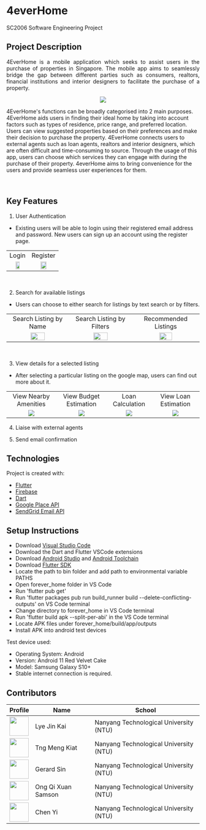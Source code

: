 # 4everHome
SC2006 Software Engineering Project

## Project Description
<p align="justify"> 
  4EverHome is a mobile application which seeks to assist users in the purchase of properties in Singapore. The mobile app aims to seamlessly bridge the gap between different parties such as consumers, realtors, financial institutions and interior designers to facilitate the purchase of a property.
  <p align="center">
    <img src='https://user-images.githubusercontent.com/77598625/229779826-5a7a40be-6bef-451c-9348-327a1d9d5475.png'>
  </p>
  4EverHome's functions can be broadly categorised into 2 main purposes.
  4EverHome aids users in finding their ideal home by taking into account factors such as types of residence, price range, and preferred location. Users can view suggested properties based on their preferences and make their decision to purchase the property.
  4EverHome connects users to external agents such as loan agents, realtors and interior designers, which are often difficult and time-consuming to source. Through the usage of this app, users can choose which services they can engage with during the purchase of their property. 4everHome aims to bring convenience for the users and provide seamless user experiences for them.
</p>
<br>

## Key Features
1. User Authentication
- Existing users will be able to login using their registered email address and password. New users can sign up an account using the register page.
 
 <table>
  <tr>
    <td align="center">Login</td>
    <td align="center">Register</td>
  </tr>
  <tr>
    <td align="center"><img width=50% height=auto src="https://user-images.githubusercontent.com/77598625/230762699-03324234-a95f-41e9-b258-47fa49b0ce24.png"></td>
    <td align="center"><img width=50% height=auto src="https://user-images.githubusercontent.com/77598625/230762742-2499b511-2c56-419b-9f70-147ace3443f0.png"></td>
  </tr>
 </table>
<br>

2. Search for available listings
- Users can choose to either search for listings by text search or by filters.
 
 <table>
  <tr>
    <td align="center">Search Listing by Name</td>
    <td align="center">Search Listing by Filters</td>
    <td align="center">Recommended Listings</td>
  </tr>
  <tr>
    <td align="center"><img width=50% height=auto src="https://user-images.githubusercontent.com/77598625/230763257-043c2852-f6a0-40f0-a558-eb189f867af3.png"></td>
    <td align="center"><img width=50% height=auto src="https://user-images.githubusercontent.com/77598625/230763322-3cc3c557-247a-458b-8b67-9c2cd31505da.png"></td>
    <td align="center"><img width=45% height=auto src="https://user-images.githubusercontent.com/77598625/230763357-d48309b9-9808-4220-b97f-aaf2ac4d0bf0.png"></td>
  </tr>
 </table>
<br>

3. View details for a selected listing
- After selecting a particular listing on the google map, users can find out more about it.
 
 <table>
  <tr>
    <td align="center">View Nearby Amenities</td>
    <td align="center">View Budget Estimation</td>
    <td align="center">Loan Calculation</td>
    <td align="center">View Loan Estimation</td>
  </tr>
  <tr>
    <td align="center"><img src="https://user-images.githubusercontent.com/77598625/230763783-f04410ac-6177-43b8-a9b5-860e3a2c2394.png"></td>
    <td align="center"><img src="https://user-images.githubusercontent.com/77598625/230763813-545d0896-4cc6-40dd-a336-20c9015f6e76.png"></td>
    <td align="center"><img src="https://user-images.githubusercontent.com/77598625/230763828-21fa46d0-6d8d-44b4-9c8c-4ddea8e83748.png"></td>
    <td align="center"><img src="https://user-images.githubusercontent.com/77598625/230764309-59ef1ca4-106b-4dea-b0dc-df3a6a471f8f.png"></td>
  </tr>
 </table>


4. Liaise with external agents


5. Send email confirmation




## Technologies

Project is created with:

- [Flutter](https://docs.flutter.dev/get-started/install)
- [Firebase](https://firebase.google.com/)
- [Dart](https://dart.dev/get-dart)
- [Google Place API](https://developers.google.com/maps/documentation/places/web-service)
- [SendGrid Email API](https://sendgrid.com/solutions/email-api/)


## Setup Instructions

- Download [Visual Studio Code](https://code.visualstudio.com/download)
- Download the Dart and Flutter VSCode extensions
- Download [Android Studio](https://developer.android.com/studio/install) and [Android Toolchain](https://developer.android.com/ndk/downloads)
- Download [Flutter SDK](https://docs.flutter.dev/release/archive)
- Locate the path to bin folder and add path to environmental variable PATHS
- Open forever_home folder in VS Code
- Run 'flutter pub get'
- Run 'flutter packages pub run build_runner build --delete-conflicting-outputs' on VS Code terminal
- Change directory to forever_home in VS Code terminal
- Run 'flutter build apk --split-per-abi' in the VS Code terminal
- Locate APK files under forever_home/build/app/outputs
- Install APK into android test devices


Test device used:
- Operating System: Android 
- Version: Android 11 Red Velvet Cake
- Model: Samsung Galaxy S10+
- Stable internet connection is required.


## Contributors

| Profile                                                                                                                                           | Name             | School                                 |
| ------------------------------------------------------------------------------------------------------------------------------------------------- | ---------------- | -------------------------------------- |
| <a href='https://github.com/jklye' title='jklye'> <img src='https://github.com/jklye.png' height='50' width='50'/></a> | Lye Jin Kai       | Nanyang Technological University (NTU) |
| <a href='https://github.com/kiatCodes' title='kiatCodes'> <img src='https://github.com/kiatCodes.png' height='50' width='50'/></a>                   | Tng Meng Kiat | Nanyang Technological University (NTU) |
| <a href='https://github.com/jialatsin' title='jialatsin'> <img src='https://github.com/jialatsin.png' height='50' width='50'/></a>                   | Gerard Sin | Nanyang Technological University (NTU) |
| <a href='https://github.com/SamsonOngqx' title='SamsonOngqx'> <img src='https://github.com/SamsonOngqx.png' height='50' width='50'/></a>                   | Ong Qi Xuan Samson | Nanyang Technological University (NTU) |
| <a href='https://github.com/chenyi1491' title='chenyi1491'> <img src='https://github.com/chenyi1491.png' height='50' width='50'/></a>                   | Chen Yi | Nanyang Technological University (NTU) |

